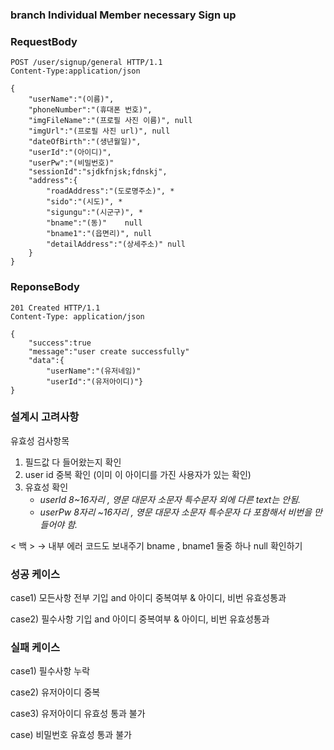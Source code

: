 

### branch Individual Member necessary Sign up
### RequestBody
```
POST /user/signup/general HTTP/1.1
Content-Type:application/json

{
	"userName":"(이름)", 
	"phoneNumber":"(휴대폰 번호)",
	"imgFileName":"(프로필 사진 이름)", null
	"imgUrl":"(프로필 사진 url)", null
	"dateOfBirth":"(생년월일)",
	"userId":"(아이디)",
	"userPw":"(비밀번호)"
	"sessionId":"sjdkfnjsk;fdnskj",
	"address":{ 
		"roadAddress":"(도로명주소)", *
		"sido":"(시도)", * 
		"sigungu":"(시군구)", *
		"bname":"(동)"    null
		"bname1":"(읍면리)", null
		"detailAddress":"(상세주소)" null
	}
}
```
### ReponseBody
```
201 Created HTTP/1.1
Content-Type: application/json

{
	"success":true
	"message":"user create successfully"
	"data":{
		"userName":"(유저네임)"
		"userId":"(유저아이디)"}
}
```
### 설계시 고려사항

유효성 검사항목

1.  필드값 다 들어왔는지 확인 
2.  user id 중복 확인 (이미 이 아이디를 가진 사용자가 있는 확인)
3.  유효성 확인
    - *userId  8~16자리 , 영문 대문자 소문자 특수문자 외에 다른 text는 안됨.*
    - *userPw  8자리 ~16자리 , 영문 대문자 소문자 특수문자 다 포함해서 비번을 만들어야 함.*

< 백 > → 내부 에러 코드도 보내주기 bname , bname1 둘중 하나 null 확인하기

###  성공 케이스

case1) 모든사항 전부 기입 and 아이디 중복여부 & 아이디, 비번 유효성통과

case2) 필수사항 기입 and 아이디 중복여부 & 아이디, 비번 유효성통과


###  실패 케이스

case1) 필수사항 누락

case2) 유저아이디 중복

case3) 유저아이디 유효성 통과 불가

case) 비밀번호 유효성 통과 불가
